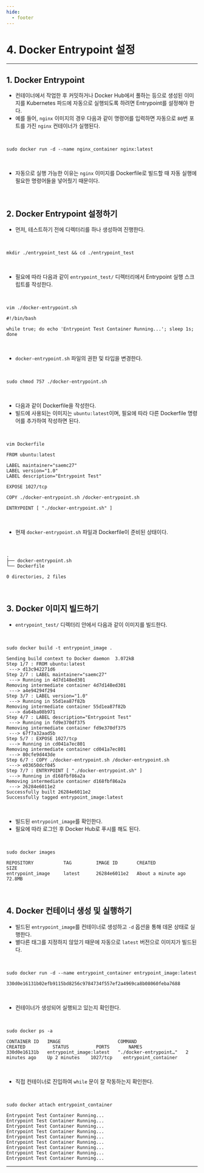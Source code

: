 ```yaml
---
hide:
  - footer
---
```


# 4. Docker Entrypoint 설정

---

## 1. Docker Entrypoint

- 컨테이너에서 작업한 후 커밋하거나 Docker Hub에서 풀하는 등으로 생성된 이미지를 Kubernetes 파드에 자동으로 실행되도록 하려면 Entrypoint를 설정해야 한다.
- 예를 들어, `nginx` 이미지의 경우 다음과 같이 명령어를 입력하면 자동으로 `80`번 포트를 가진 `nginx` 컨테이너가 실행된다.

<br/>

```shell
sudo docker run -d --name nginx_container nginx:latest
```

<br/>

- 자동으로 실행 가능한 이유는 `nginx` 이미지를 Dockerfile로 빌드할 때 자동 실행에 필요한 명령어들을 넣어줬기 때문이다.

<br/>

## 2. Docker Entrypoint 설정하기

- 먼저, 테스트하기 전에 디렉터리를 하나 생성하여 진행한다.

<br/>

```shell
mkdir ./entrypoint_test && cd ./entrypoint_test
```

<br/>

- 필요에 따라 다음과 같이 `entrypoint_test/` 디렉터리에서 Entrypoint 실행 스크립트를 작성한다.

<br/>

```shell
vim ./docker-entrypoint.sh
```

```shell
#!/bin/bash

while true; do echo 'Entrypoint Test Container Running...'; sleep 1s; done
```

<br/>

- `docker-entrypoint.sh` 파일의 권한 및 타입을 변경한다.

<br/>

```shell
sudo chmod 757 ./docker-entrypoint.sh
```

<br/>

- 다음과 같이 Dockerfile을 작성한다.
- 빌드에 사용되는 이미지는 `ubuntu:latest`이며, 필요에 따라 다른 Dockerfile 명령어를 추가하여 작성하면 된다.

<br/>

```shell
vim Dockerfile
```

```docker
FROM ubuntu:latest

LABEL maintainer="saemc27"
LABEL version="1.0"
LABEL description="Entrypoint Test"

EXPOSE 1027/tcp

COPY ./docker-entrypoint.sh /docker-entrypoint.sh

ENTRYPOINT [ "./docker-entrypoint.sh" ]
```

<br/>

- 현재 `docker-entrypoint.sh` 파일과 Dockerfile이 준비된 상태이다.

<br/>

```
.
├── docker-entrypoint.sh
└── Dockerfile

0 directories, 2 files
```

<br/>

## 3. Docker 이미지 빌드하기

- `entrypoint_test/` 디렉터리 안에서 다음과 같이 이미지를 빌드한다.

<br/>

```shell
sudo docker build -t entrypoint_image .
```

```
Sending build context to Docker daemon  3.072kB
Step 1/7 : FROM ubuntu:latest
 ---> d13c942271d6
Step 2/7 : LABEL maintainer="saemc27"
 ---> Running in 4d7d148ed301
Removing intermediate container 4d7d148ed301
 ---> a4e94294f294
Step 3/7 : LABEL version="1.0"
 ---> Running in 55d1ea87f82b
Removing intermediate container 55d1ea87f82b
 ---> da64ba08b971
Step 4/7 : LABEL description="Entrypoint Test"
 ---> Running in fd9e370df375
Removing intermediate container fd9e370df375
 ---> 67f7a32aad5b
Step 5/7 : EXPOSE 1027/tcp
 ---> Running in cd041a7ec801
Removing intermediate container cd041a7ec801
 ---> 80cfe9d443de
Step 6/7 : COPY ./docker-entrypoint.sh /docker-entrypoint.sh
 ---> e03650dcf045
Step 7/7 : ENTRYPOINT [ "./docker-entrypoint.sh" ]
 ---> Running in d168fbf86a2a
Removing intermediate container d168fbf86a2a
 ---> 26284e6011e2
Successfully built 26284e6011e2
Successfully tagged entrypoint_image:latest
```

<br/>

- 빌드된 `entrypoint_image`를 확인한다.
- 필요에 따라 로그인 후 Docker Hub로 푸시를 해도 된다.

<br/>

```shell
sudo docker images
```

```
REPOSITORY           TAG         IMAGE ID       CREATED              SIZE
entrypoint_image     latest      26284e6011e2   About a minute ago   72.8MB
```

<br/>

## 4. Docker 컨테이너 생성 및 실행하기

- 빌드된 `entrypoint_image`를 컨테이너로 생성하고 `-d` 옵션을 통해 데몬 상태로 실행한다.
- 별다른 태그를 지정하지 않았기 때문에 자동으로 `latest` 버전으로 이미지가 빌드된다.

<br/>

```shell
sudo docker run -d --name entrypoint_container entrypoint_image:latest
```

```
330d0e16131b02efb9115bd8256c9784734f557ef2a4969ca8b08060feba7688
```

<br/>

- 컨테이너가 생성되어 실행되고 있는지 확인한다.

<br/>

```shell
sudo docker ps -a
```

```
CONTAINER ID   IMAGE                     COMMAND                  CREATED          STATUS          PORTS       NAMES
330d0e16131b   entrypoint_image:latest   "./docker-entrypoint…"   2 minutes ago    Up 2 minutes    1027/tcp    entrypoint_container
```

<br/>

- 직접 컨테이너로 진입하여 `while` 문이 잘 작동하는지 확인한다.

<br/>

```shell
sudo docker attach entrypoint_container
```

```
Entrypoint Test Container Running...
Entrypoint Test Container Running...
Entrypoint Test Container Running...
Entrypoint Test Container Running...
Entrypoint Test Container Running...
Entrypoint Test Container Running...
Entrypoint Test Container Running...
Entrypoint Test Container Running...
Entrypoint Test Container Running...
```

---
